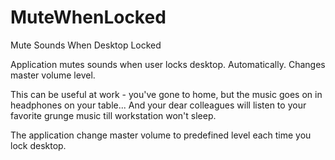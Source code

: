 # MuteWhenLocked
Mute Sounds When Desktop Locked

Application mutes sounds when user locks desktop. Automatically. Changes master volume level.

This can be useful at work - you've gone to home, but the music goes on in headphones on your table...
And your dear colleagues will listen to your favorite grunge music till workstation won't sleep.

The application change master volume to predefined level each time you lock desktop.
